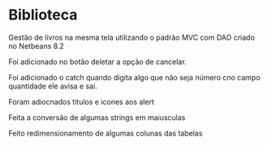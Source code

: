 # Biblioteca
 Gestão de livros na mesma tela utilizando o padrão MVC com DAO criado no Netbeans 8.2
 
 Foi adicionado no botão deletar a opção de cancelar.
 
 Foi adicionado o catch quando digita algo que não seja número cno campo quantidade ele avisa e sai.
 
 Foram adiocnados titulos e icones aos alert
 
 Feita a conversão de algumas strings em maiusculas
 
 Feito redimensionamento de algumas colunas das tabelas
